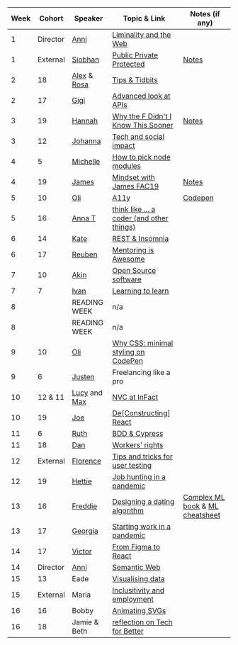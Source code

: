 | Week | Cohort | Speaker               |  Topic & Link                                                                              | Notes (if any) |
| ---- | ---- |--------------------- |  ----------------------------------------------------------------------------------------- | -------------- |
| 1    | Director    | [Anni](https://twitter.com/intersticia?lang=en) | [Liminality and the Web](https://www.dropbox.com/s/3mmoj469fa8fuxw/FAC20July2020.pdf?dl=0) | |
| 1    | External   |[Siobhan](https://twitter.com/sohbaker) | [Public Private Protected](https://drive.google.com/file/d/1OHpxW5sqDvehNiOrtGtW2F7hOY8kJLzP/view) | [Notes](https://drive.google.com/file/d/1mzEUsjxUQN0VFsgtYQ1HNhxNGc3pLcl6/view?usp=sharing) |
| 2    | 18   |[Alex](https://twitter.com/alexadventures0) & [Rosa](https://www.linkedin.com/in/rosalie-baxter-6a3515145/) | [Tips & Tidbits](https://www.canva.com/design/DAD1fSb9SFk/zqxVC7HDh6yCy8yXvxnv9w/view) | |
| 2    | 17   |[Gigi](https://twitter.com/gigi_minova?lang=en) | [Advanced look at APIs](https://hackmd.io/@SjkyAeAyRjSqv_tPCU-41A/BJgsfpF-S#/) | |
| 3    | 19    |[Hannah](https://twitter.com/hannahgooding?lang=en) | [Why the F Didn't I Know This Sooner](https://www.canva.com/design/DAECoIPnj_E/QqaE5pdqMi5luyPOlkZUYg/view) | [Notes](https://hackmd.io/@hannahgooding/Byi3mqExD) |
| 3    | 12    |[Johanna](https://twitter.com/visionsremain)    | [Tech and social impact](https://docs.google.com/presentation/d/1yqZujxdP0nvuEYWMabVU-hYkqxjI0-fBGCUAU1zaSlY/)   | |
| 4    | 5    |[Michelle](https://twitter.com/msmichellegar?lang=en)| [How to pick node modules](https://docs.google.com/presentation/d/1fPAyJW8qPKMRV_HhC5wwDSc_VQZY9BuRIYQKSKFGAl0) |
| 4    | 19    |[James](https://www.linkedin.com/in/jamesh0/)| [Mindset with James FAC19](https://www.canva.com/design/DAEEJe03QiA/EAPsy8flwP3TH1NmSZ-YwA/view?utm_content=DAEEJe03QiA) | [Notes](https://hackmd.io/GbN_FADhTVyh2spfLI6AKA) |
| 5    |10    | [Oli](https://twitter.com/_oliverjam)        | [A11y](https://fac-a11y.netlify.app/) | [Codepen](https://codepen.io/oliverjam/pen/JjdZaoV) |
| 5    | 16    |[Anna T](https://twitter.com/annatloth) | [think like ... a coder (and other things)](https://www.canva.com/design/DAEEmcijusM/mDzWGBnlCqwG2n_8W4z_EQ/view) |
| 6    | 14    |[Kate](https://twitter.com/sbinlondon?lang=en)        | [REST & Insomnia](#) |
| 6    |17    | [Reuben](https://twitter.com/reubenmightcode)      | [Mentoring is Awesome](https://www.canva.com/design/DAEFgAVCgQk/QQ86OXUuiTOIfPNZ-nNQPA/view?utm_content=DAEFgAVCgQk) |
| 7    |10    | [Akin](https://www.linkedin.com/in/akin-sowemimo-831383131/)        | [Open Source software](https://docs.google.com/presentation/d/10NZGgpgpBjkcPqBqunbK29mBPcw1uEPSgMowbrobJ0Q/edit?usp=sharing) |
| 7    | 7    |[Ivan](https://www.twitter.com/ivanmauric_io)| [Learning to learn](https://learning-how-to-learn.now.sh/) |
| 8    |    | READING WEEK| n/a |
| 8    |     |READING WEEK| n/a |
| 9    | 10    |[Oli](https://twitter.com/_oliverjam)        | [Why CSS: minimal styling on CodePen](https://codepen.io/oliverjam/pen/YzqeMjO) |
| 9    | 6    |[Justen](https://github.com/Jbarget)| Freelancing like a pro |
| 10   | 12 & 11    |[Lucy](https://twitter.com/Lucy_MKay) and [Max](https://github.com/maxgerber)        | [NVC at InFact](https://github.com/InFact-coop/nvc-talk) |
| 10   | 19    |[Joe](https://twitter.com/joepock_dev)| [De[Constructing] React](https://hackmd.io/@tqMeeAfSQoK-r840v0LJsg/H1f2KQtVw) |
| 11   |6    | [Ruth](https://twitter.com/ruthuwemedimo)    | [BDD & Cypress](https://docs.google.com/presentation/d/1l8nI9PTIlWUXzwU6VnP23iQjIOGIjkpLk70qTHTQctI/edit?usp=sharing) |
| 11   |18    | [Dan](https://github.com/freemvmt)| [Workers' rights](https://hackmd.io/@freemvmt/fac-organising-talk-notes) |
| 12   | External    |[Florence](https://twitter.com/finokoye?lang=en)        | [Tips and tricks for user testing](https://docs.google.com/presentation/d/1steTVxciztBUVk-JDd08oE14VVdX7mTqOHDz4NblaBw/edit?usp=sharing) |
| 12   |19    | [Hettie](https://www.linkedin.com/in/hettie-mcconnell-b0589617b/)        | [Job hunting in a pandemic](https://www.canva.com/design/DAEIzwpblck/M16b5Ixn8_BaIA_fSjCxZg/view?utm_content=DAEIzwpblck&utm_campaign=designshare&utm_medium=link&utm_source=homepage_design_menu) |
| 13   |16    | [Freddie](https://github.com/Fweddi)        | [Designing a dating algorithm](https://drive.google.com/file/d/1lIEHZkVps6ROAMLRLGRB6z8H-bsOfO3u/view?usp=sharing) | [Complex ML book](http://index-of.es/Varios-2/Hands%20on%20Machine%20Learning%20with%20Scikit%20Learn%20and%20Tensorflow.pdf) & [ML cheatsheet](https://ml-cheatsheet.readthedocs.io/en/latest/) |
| 13   |17    | [Georgia](https://www.linkedin.com/in/jalisco/)        | [Starting work in a pandemic](#) |
| 14   | 17    |[Victor](https://www.linkedin.com/in/victormasson21/)        | [From Figma to React](#) |
| 14   |Director    | [Anni](https://twitter.com/intersticia?lang=en)        | [Semantic Web](https://www.dropbox.com/s/pmgyqpm2bgvy94q/facsemanticweb2020.pdf?dl=0) |
| 15   |13  | Eade        | [Visualising data](#) |
| 15   | External    |Maria        | [Inclusitivity and employment](#) |
| 16   | 16    |Bobby        | [Animating SVGs](#) |
| 16   | 18    |Jamie & Beth        | [reflection on Tech for Better](#) |
